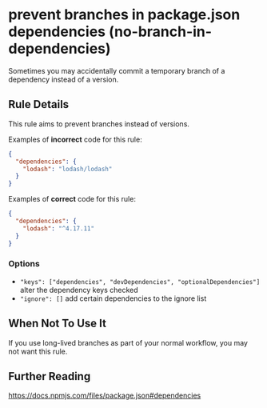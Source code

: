 # prevent branches in package.json dependencies (no-branch-in-dependencies)

Sometimes you may accidentally commit a temporary branch of a dependency instead of a version.


## Rule Details

This rule aims to prevent branches instead of versions.

Examples of **incorrect** code for this rule:

```json
{
  "dependencies": {
    "lodash": "lodash/lodash"
  }
}
```

Examples of **correct** code for this rule:

```json
{
  "dependencies": {
    "lodash": "^4.17.11"
  }
}
```

### Options

* `"keys": ["dependencies", "devDependencies", "optionalDependencies"]` alter the dependency keys checked
* `"ignore": []` add certain dependencies to the ignore list

## When Not To Use It

If you use long-lived branches as part of your normal workflow, you may not want this rule.

## Further Reading

https://docs.npmjs.com/files/package.json#dependencies
